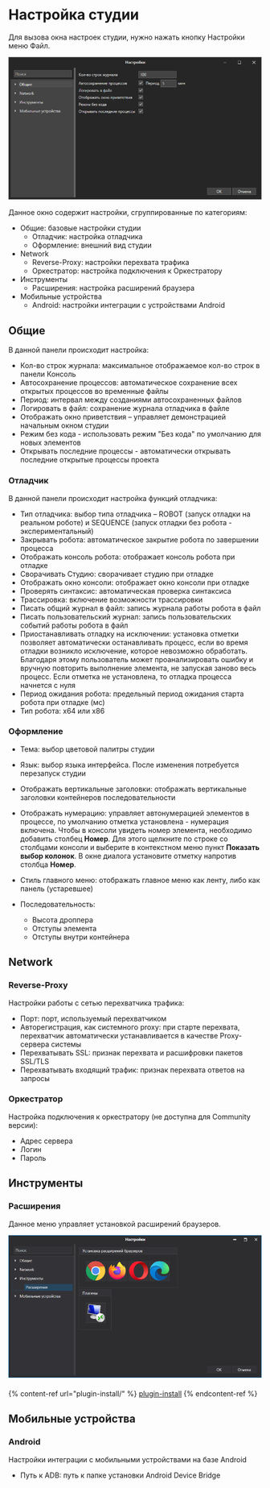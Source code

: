 # Настройка студии

Для вызова окна настроек студии, нужно нажать кнопку Настройки меню Файл.

![](<../../.gitbook/assets/image (668).png>)

Данное окно содержит настройки, сгруппированные по категориям:

* Общие: базовые настройки студии
  * Отладчик: настройка отладчика
  * Оформление: внешний вид студии
* Network
  * Reverse-Proxy: настройки перехвата трафика
  * Оркестратор: настройка подключения к Оркестратору
* Инструменты
  * Расширения: настройка расширений браузера
* Мобильные устройства
  * Android: настройки интеграции с устройствами Android

## Общие

В данной панели происходит настройка:

* Кол-во строк журнала: максимальное отображаемое кол-во строк в панели Консоль
* Автосохранение процессов: автоматическое сохранение всех открытых процессов во временные файлы
* Период: интервал между созданиями автосохраненных файлов
* Логировать в файл: сохранение журнала отладчика в файле
* Отображать окно приветствия – управляет демонстрацией начальным окном студии
* Режим без кода - использовать режим "Без кода" по умолчанию для новых элементов
* Открывать последние процессы - автоматически открывать последние открытые процессы проекта

### Отладчик

В данной панели происходит настройка функций отладчика:

* Тип отладчика: выбор типа отладчика – ROBOT (запуск отладки на реальном роботе) и SEQUENCE (запуск отладки без робота - экспериментальный)
* Закрывать робота: автоматическое закрытие робота по завершении процесса
* Отображать консоль робота: отображает консоль робота при отладке
* Сворачивать Студию: сворачивает студию при отладке
* Отображать окно консоли: отображает окно консоли при отладке
* Проверять синтаксис: автоматическая проверка синтаксиса
* Трассировка: включение возможности трассировки
* Писать общий журнал в файл: запись журнала работы робота в файл
* Писать пользовательский журнал: запись пользовательских событий работы робота в файл
* Приостанавливать отладку на исключении: установка отметки позволяет автоматически останавливать процесс, если во время отладки возникло исключение, которое невозможно обработать. Благодаря этому пользователь может проанализировать ошибку и вручную повторить выполнение элемента, не запуская заново весь процесс. Если отметка не установлена, то отладка процесса начнется с нуля
* Период ожидания робота: предельный период ожидания старта робота при отладке (мс)
* Тип робота: x64 или x86&#x20;

### Оформление

* Тема: выбор цветовой палитры студии
* Язык: выбор языка интерфейса. После изменения потребуется перезапуск студии
* Отображать вертикальные заголовки: отображать вертикальные заголовки контейнеров последовательности
* Отображать нумерацию: управляет автонумерацией элементов в процессе, по умолчанию отметка установлена - нумерация включена. Чтобы в консоли увидеть номер элемента, необходимо добавить столбец **Номер**. Для этого щелкните по строке со столбцами консоли и выберите в контекстном меню пункт **Показать выбор колонок**. В окне диалога установите отметку напротив столбца **Номер**. 

* Стиль главного меню: отображать главное меню как ленту, либо как панель (устаревшее)
* Последовательность:
  * Высота дроппера
  * Отступы элемента
  * Отступы внутри контейнера

## Network

### Reverse-Proxy

Настройки работы с сетью перехватчика трафика:

* Порт: порт, используемый перехватчиком
* Авторегистрация, как системного proxy: при старте перехвата, перехватчик автоматически устанавливается в качестве Proxy-сервера системы
* Перехватывать SSL: признак перехвата и расшифровки пакетов SSL/TLS
* Перехватывать входящий трафик: признак перехвата ответов на запросы

### Оркестратор

Настройка подключения к оркестратору (не доступна для Community версии):

* Адрес сервера
* Логин
* Пароль

## Инструменты

### Расширения

Данное меню управляет установкой расширений браузеров.

![](<../../.gitbook/assets/image (700).png>)

####

{% content-ref url="plugin-install/" %}
[plugin-install](plugin-install/)
{% endcontent-ref %}

## Мобильные устройства

### Android

Настройки интеграции с мобильными устройствами на базе Android

* Путь к ADB: путь к папке установки Android Device Bridge
